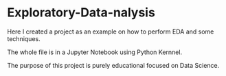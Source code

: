 # Exploratory-Data-nalysis
Here I created a project as an example on how to perform EDA and some techniques.

The whole file is in a Jupyter Notebook using Python Kernnel.

The purpose of this project is purely educational focused on Data Science.

